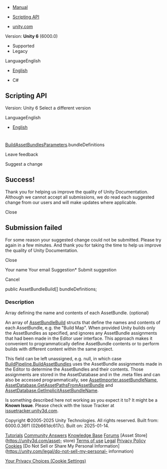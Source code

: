 [ ]()

  * [Manual](../Manual/index.html)
  * [Scripting API](../ScriptReference/index.html)

  * [unity.com](https://unity.com/)

Version: **Unity 6** (6000.0)

  * Supported
  * Legacy

LanguageEnglish

  * [English]()

  * C#

[ ](https://docs.unity3d.com)

## Scripting API

Version: Unity 6 Select a different version

LanguageEnglish

  * [English]()

#
[BuildAssetBundlesParameters](BuildAssetBundlesParameters.html).bundleDefinitions

Leave feedback

Suggest a change

## Success!

Thank you for helping us improve the quality of Unity Documentation. Although
we cannot accept all submissions, we do read each suggested change from our
users and will make updates where applicable.

Close

## Submission failed

For some reason your suggested change could not be submitted. Please <a>try
again</a> in a few minutes. And thank you for taking the time to help us
improve the quality of Unity Documentation.

Close

Your name Your email Suggestion* Submit suggestion

Cancel

[ ]()

public AssetBundleBuild[] bundleDefinitions;

### Description

Array defining the name and contents of each AssetBundle. (optional)

An array of [AssetBundleBuild](AssetBundleBuild.html) structs that define the
names and contents of each AssetBundle, e.g. the "Build Map". When provided
Unity builds only the AssetBundles as specified, and ignores any AssetBundle
assignments that had been made in the Editor user interface. This approach
makes it convenient to programmatically define AssetBundle contents or to
perform builds with different content within the same project.  
  
This field can be left unassigned, e.g. null, in which case
[BuildPipeline.BuildAssetBundles](BuildPipeline.BuildAssetBundles.html) uses
the AssetBundle assignments made in the Editor to determine the AssetBundles
and their contents. Those assignments are stored in the AssetDatabase and in
the .meta files and can also be accessed programmatically, see
[AssetImporter.assetBundleName](AssetImporter-assetBundleName.html),
[AssetDatabase.GetAssetPathsFromAssetBundle](AssetDatabase.GetAssetPathsFromAssetBundle.html)
and
[AssetDatabase.GetImplicitAssetBundleName](AssetDatabase.GetImplicitAssetBundleName.html).

Is something described here not working as you expect it to? It might be a
**Known Issue**. Please check with the Issue Tracker at
[issuetracker.unity3d.com](https://issuetracker.unity3d.com).

Copyright ©2005-2025 Unity Technologies. All rights reserved. Built from:
6000.0.36f1 (02b661dc617c). Built on: 2025-01-14.

[Tutorials](https://unity3d.com/learn) [Community
Answers](https://answers.unity3d.com) [Knowledge
Base](https://support.unity3d.com/hc/en-us)
[Forums](https://forum.unity3d.com) [Asset Store](https://unity3d.com/asset-
store) [Terms of use](https://docs.unity3d.com/Manual/TermsOfUse.html)
[Legal](https://unity.com/legal) [Privacy
Policy](https://unity.com/legal/privacy-policy)
[Cookies](https://unity.com/legal/cookie-policy) [Do Not Sell or Share My
Personal Information](https://unity.com/legal/do-not-sell-my-personal-
information)

[Your Privacy Choices (Cookie Settings)](javascript:void\(0\);)

